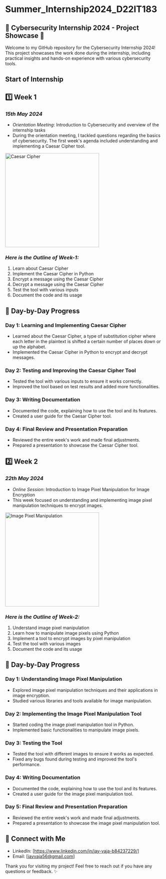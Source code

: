 # Summer_Internship2024_D22IT183

## 🌟 Cybersecurity Internship 2024 - Project Showcase 🌟

Welcome to my GitHub repository for the Cybersecurity Internship 2024! This project showcases the work done during the internship, including practical insights and hands-on experience with various cybersecurity tools.

## Start of Internship

## 1️⃣ Week 1

### *15th May 2024*

- *Orientation Meeting*: Introduction to Cybersecurity and overview of the internship tasks
- During the orientation meeting, I tackled questions regarding the basics of cybersecurity. The first week's agenda included understanding and implementing a Caesar Cipher tool.

<img src="https://media.geeksforgeeks.org/wp-content/uploads/ceaserCipher.png" alt="Caesar Cipher" width="300"/>

### *Here is the Outline of Week-1:*

1. Learn about Caesar Cipher
2. Implement the Caesar Cipher in Python
3. Encrypt a message using the Caesar Cipher
4. Decrypt a message using the Caesar Cipher
5. Test the tool with various inputs
6. Document the code and its usage

## 📝 Day-by-Day Progress

### Day 1: Learning and Implementing Caesar Cipher

- Learned about the Caesar Cipher, a type of substitution cipher where each letter in the plaintext is shifted a certain number of places down or up the alphabet.
- Implemented the Caesar Cipher in Python to encrypt and decrypt messages.

### Day 2: Testing and Improving the Caesar Cipher Tool

- Tested the tool with various inputs to ensure it works correctly.
- Improved the tool based on test results and added more functionalities.

### Day 3: Writing Documentation

- Documented the code, explaining how to use the tool and its features.
- Created a user guide for the Caesar Cipher tool.

### Day 4: Final Review and Presentation Preparation

- Reviewed the entire week's work and made final adjustments.
- Prepared a presentation to showcase the Caesar Cipher tool.

## 2️⃣ Week 2

### *22th May 2024*

- *Online Session*: Introduction to Image Pixel Manipulation for Image Encryption
- This week focused on understanding and implementing image pixel manipulation techniques to encrypt images.

<img src="https://upload.wikimedia.org/wikipedia/commons/b/bd/Visual_cryptography_animation.gif" alt="Image Pixel Manipulation" width="300"/>

### *Here is the Outline of Week-2:*

1. Understand image pixel manipulation
2. Learn how to manipulate image pixels using Python
3. Implement a tool to encrypt images by pixel manipulation
4. Test the tool with various images
5. Document the code and its usage

## 📝 Day-by-Day Progress

### Day 1: Understanding Image Pixel Manipulation

- Explored image pixel manipulation techniques and their applications in image encryption.
- Studied various libraries and tools available for image manipulation.

### Day 2: Implementing the Image Pixel Manipulation Tool

- Started coding the image pixel manipulation tool in Python.
- Implemented basic functionalities to manipulate image pixels.

### Day 3: Testing the Tool

- Tested the tool with different images to ensure it works as expected.
- Fixed any bugs found during testing and improved the tool's performance.

### Day 4: Writing Documentation

- Documented the code, explaining how to use the tool and its features.
- Created a user guide for the image pixel manipulation tool.

### Day 5: Final Review and Presentation Preparation

- Reviewed the entire week's work and made final adjustments.
- Prepared a presentation to showcase the image pixel manipulation tool.


## 🤝 Connect with Me

- LinkedIn: [https://www.linkedin.com/in/jay-vaja-b84237229/]
- Email: [jayvaja56@gmail.com]

Thank you for visiting my project! Feel free to reach out if you have any questions or feedback. ✨
